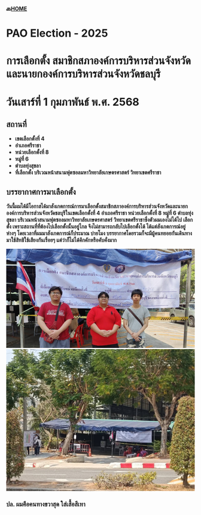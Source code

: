 **🔙[HOME](README.md)**
# PAO Election - 2025

# การเลือกตั้ง สมาชิกสภาองค์การบริหารส่วนจังหวัด และนายกองค์การบริหารส่วนจังหวัดชลบุรี

# วันเสาร์ที่ 1 กุมภาพันธ์ พ.ศ. 2568

## สถานที่
  - **เขตเลือกตั้งที่ 4**
  - **อำเภอศรีราชา**
  - **หน่วยเลือกตั้งที่ 8**
  - **หมู่ที่ 6**
  - **ตำบลทุ่งสุขลา**
  - **ที่เลือกตั้ง บริเวณหน้าสนามฟุตซอลมหาวิทยาลัยเกษตรศาสตร์ วิทยาเขตศรีราชา**

## บรรยากาศการมาเลือกตั้ง
**วันนี้ผมได้มีโอกาสได้มาสังเกตการณ์การมาเลือกตั้งสมาชิกสภาองค์การบริหารส่วนจังหวัดและนายกองค์การบริหารส่วนจังหวัดชลบุรีในเขตเลือกตั้งที่ 4 
อำเถอศรีราชา หน่วยเลือกตั้งที่ 8 หมู่ที่ 6 ตำบลทุ่งสุขลา บริเวณหน้าสนามฟุตซอลมหาวิทยาลัยเกษตรศาสตร์ วิทยาเขตศรีราชาซึ่งตัวผมเองไม่ได้ไป
เลือกตั้ง เพราะสถานที่ที่ต้องไปเลือกตั้งนั้นอยู่ไกล จึงไม่สามารถกลับไปเลือกตั้งได้ ได้แต่สังเกตการณ์อยู่ห่างๆ โดยเวลาที่ผมมาสังเกตการณ์ก็ประมาณ
บ่ายโมง บรรยากาศโดยรวมก็จะมีผู้คนทยอยกันเดินทางมาใช้สิทธิใช้เสียงกันเรื่อยๆ แต่ว่าก็ไม่ได้คึกคักหรือคับคั่งมาก**

![PAO Election Me And Friend](/img/PAO-election-MeAndFriend.jpg)
![PAO Election View](/img/PAO-election-view.jpg)

### ปล. ผมคือคนทางขวาสุด ใส่เสื้อสีเทา
